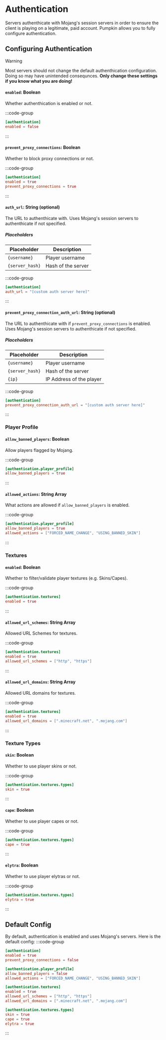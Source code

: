 # Authentication

Servers authenthicate with Mojang's session servers in order to ensure the client is playing on a legitimate, paid account. Pumpkin allows you to fully configure authentication.

## Configuring Authentication

> [!WARNING]
> Most servers should not change the default authenthication configuration. Doing so may have unintended consequnces. **Only change these settings if you know what you are doing!**

#### `enabled`: Boolean

Whether authenthication is enabled or not.

:::code-group
```toml [features.toml] {2}
[authentication]
enabled = false
```
:::

#### `prevent_proxy_connections`: Boolean

Whether to block proxy connections or not.

:::code-group
```toml [features.toml] {3}
[authentication]
enabled = true
prevent_proxy_connections = true
```
:::

#### `auth_url`: String (optional)
The URL to authenthicate with. Uses Mojang's session servers to authenthicate if not specified. 

##### Placeholders
| Placeholder     | Description        |
| --------------- | ------------------ |
| `{username}`    | Player username    |
| `{server_hash}` | Hash of the server |

:::code-group
```toml [features.toml] {2}
[authentication]
auth_url = "[custom auth server here]"
```
:::

#### `prevent_proxy_connection_auth_url`: String (optional)
The URL to authenthicate with if `prevent_proxy_connections` is enabled. Uses Mojang's session servers to authenthicate if not specified.

##### Placeholders
| Placeholder     | Description              |
| --------------- | ------------------------ |
| `{username}`    | Player username          |
| `{server_hash}` | Hash of the server       |
| `{ip}`          | IP Address of the player |

:::code-group
```toml [features.toml] {2}
[authentication]
prevent_proxy_connection_auth_url = "[custom auth server here]"
```
:::

### Player Profile

#### `allow_banned_players`: Boolean
Allow players flagged by Mojang.

:::code-group
```toml [features.toml] {2}
[authentication.player_profile]
allow_banned_players = true
```
:::

#### `allowed_actions`: String Array
What actions are allowed if `allow_banned_players` is enabled.

:::code-group
```toml [features.toml] {3}
[authentication.player_profile]
allow_banned_players = true
allowed_actions = ["FORCED_NAME_CHANGE", "USING_BANNED_SKIN"]
```
:::

### Textures

#### `enabled`: Boolean
Whether to filter/validate player textures (e.g. Skins/Capes).

:::code-group
```toml [features.toml] {2}
[authentication.textures]
enabled = true
```
:::

#### `allowed_url_schemes`: String Array
Allowed URL Schemes for textures.

:::code-group
```toml [features.toml] {3}
[authentication.textures]
enabled = true
allowed_url_schemes = ["http", "https"]
```
:::

#### `allowed_url_domains`: String Array
Allowed URL domains for textures.

:::code-group
```toml [features.toml] {3}
[authentication.textures]
enabled = true
allowed_url_domains = [".minecraft.net", ".mojang.com"]
```
:::

### Texture Types

#### `skin`: Boolean
Whether to use player skins or not.

:::code-group
```toml [features.toml] {3}
[authentication.textures.types]
skin = true
```
:::

#### `cape`: Boolean
Whether to use player capes or not.

:::code-group
```toml [features.toml] {3}
[authentication.textures.types]
cape = true
```
:::

#### `elytra`: Boolean
Whether to use player elytras or not.

:::code-group
```toml [features.toml] {3}
[authentication.textures.types]
elytra = true
```
:::

## Default Config
By default, authentication is enabled and uses Mojang's servers. Here is the default config:
:::code-group
```toml [features.toml]
[authentication]
enabled = true
prevent_proxy_connections = false

[authentication.player_profile]
allow_banned_players = false
allowed_actions = ["FORCED_NAME_CHANGE", "USING_BANNED_SKIN"]

[authentication.textures]
enabled = true
allowed_url_schemes = ["http", "https"]
allowed_url_domains = [".minecraft.net", ".mojang.com"]

[authentication.textures.types]
skin = true
cape = true
elytra = true
```
:::
